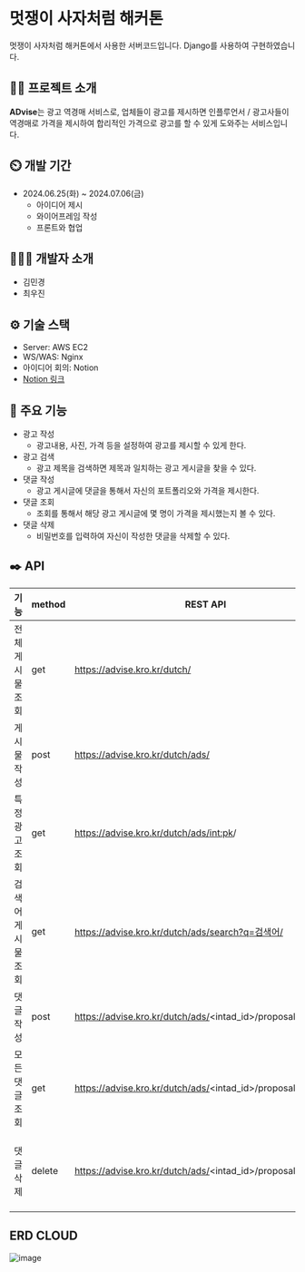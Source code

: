 
# 멋쟁이 사자처럼 해커톤
멋쟁이 사자처럼 해커톤에서 사용한 서버코드입니다. Django를 사용하여 구현하였습니다.

## 👨‍🏫 프로젝트 소개
**ADvise**는 광고 역경매 서비스로, 업체들이 광고를 제시하면 인플루언서 / 광고사들이 역경매로 가격을 제시하여 합리적인 가격으로 광고를 할 수 있게 도와주는 서비스입니다.

## ⏲️ 개발 기간
* 2024.06.25(화) ~ 2024.07.06(금)
  * 아이디어 제시
  * 와이어프레임 작성
  * 프론트와 협업

## 🧑‍🤝‍🧑 개발자 소개
* 김민경
* 최우진

## ⚙️ 기술 스택
* Server: AWS EC2
* WS/WAS: Nginx
* 아이디어 회의: Notion
* [Notion 링크](https://www.notion.so/5c39c682496f45569c76f5d9950a82c8)

## 📌 주요 기능
* 광고 작성
  * 광고내용, 사진, 가격 등을 설정하여 광고를 제시할 수 있게 한다.
* 광고 검색
  * 광고 제목을 검색하면 제목과 일치하는 광고 게시글을 찾을 수 있다.
* 댓글 작성
  * 광고 게시글에 댓글을 통해서 자신의 포트폴리오와 가격을 제시한다.
* 댓글 조회
  * 조회를 통해서 해당 광고 게시글에 몇 명이 가격을 제시했는지 볼 수 있다.
* 댓글 삭제
  * 비밀번호를 입력하여 자신이 작성한 댓글을 삭제할 수 있다.

## ✒️ API
| 기능                        | method  | REST API                                                                 | 입력 data                 | 반환 data |
|-----------------------------|---------|--------------------------------------------------------------------------|---------------------------|-----------------------|
| 전체 게시물 조회             | get     | https://advise.kro.kr/dutch/                                             |          | 성공:200,ok 실패 : 500 |
| 게시물 작성                  | post    | https://advise.kro.kr/dutch/ads/                                         | {“title”:varchar(100),“content”:text,“minimum_price”:int,“image”:image}| 성공:200 ok, 실패 : 400 |
| 특정 광고 조회               | get     | https://advise.kro.kr/dutch/ads/<int:pk>/                                |         | 성공 : 200, ok 실패 : 404 |
| 검색어 게시물 조회           | get     | https://advise.kro.kr/dutch/ads/search?q=검색어/                         |          | 성공 : 200, ok 실패 : 500 |
| 댓글 작성                   | post    | https://advise.kro.kr/dutch/ads/<intad_id>/proposals/                     |{“identifier”:varchar(100),“pwd”:varchar(100),“title”:varchar(100),“url”:url,“info”:text,“price”:int} | 성공 : 200, ok 실패 : 400 |
| 모든 댓글 조회              | get     | https://advise.kro.kr/dutch/ads/<intad_id>/proposals/all/                 |         | 성공 : 200, 실패 : 404|
| 댓글 삭제                   | delete  | https://advise.kro.kr/dutch/ads/<intad_id>/proposals/<intpk>/delete/      |{“id”:<int:ad_id>,“identifier”:varchar(100),“pwd”:varchar(100),“title”:varchar(100),“url”:url,“info”:text,“price”:int}| 성공 : 200, ok 실패 : 400, 403 (일치 오류) |


## ERD CLOUD
![image](https://github.com/Likelion-ADvise/ADvise-BE/assets/131441769/d1386430-c0b6-4c6c-8b8c-c211da8c323f)

